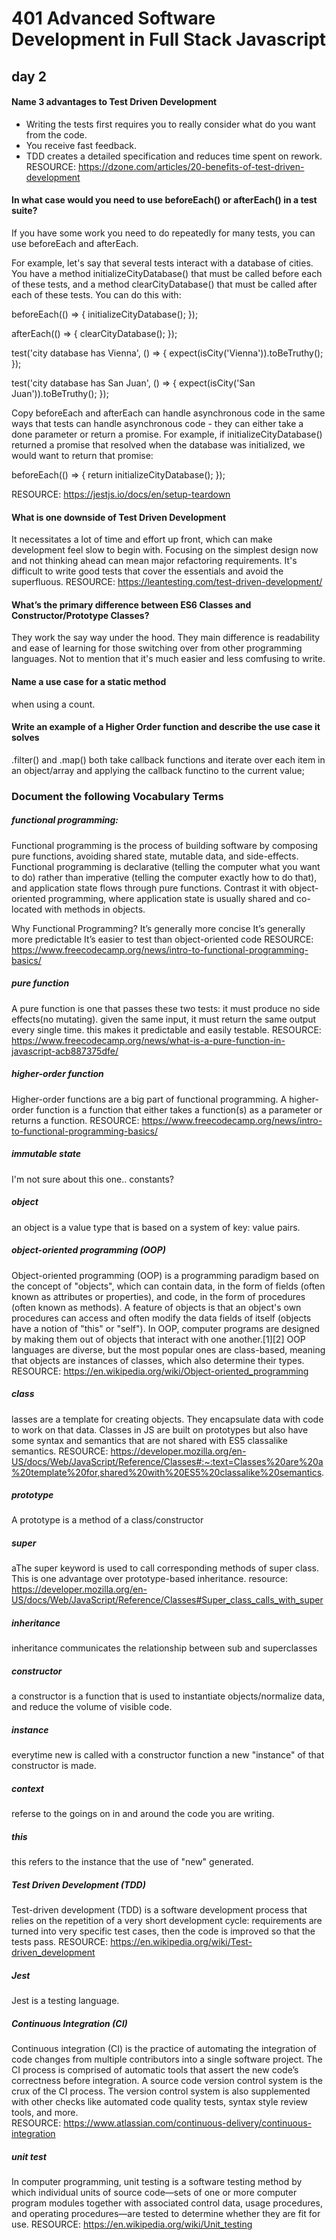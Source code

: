 # 401 Advanced Software Development in Full Stack Javascript
## day 2 
#### Name 3 advantages to Test Driven Development
- Writing the tests first requires you to really consider what do you want from the code.
- You receive fast feedback.
- TDD creates a detailed specification and reduces time spent on rework.
RESOURCE: https://dzone.com/articles/20-benefits-of-test-driven-development

#### In what case would you need to use beforeEach() or afterEach() in a test suite?
If you have some work you need to do repeatedly for many tests, you can use beforeEach and afterEach.

For example, let's say that several tests interact with a database of cities. You have a method initializeCityDatabase() that must be called before each of these tests, and a method clearCityDatabase() that must be called after each of these tests. You can do this with:

beforeEach(() => {
  initializeCityDatabase();
});

afterEach(() => {
  clearCityDatabase();
});

test('city database has Vienna', () => {
  expect(isCity('Vienna')).toBeTruthy();
});

test('city database has San Juan', () => {
  expect(isCity('San Juan')).toBeTruthy();
});

Copy
beforeEach and afterEach can handle asynchronous code in the same ways that tests can handle asynchronous code - they can either take a done parameter or return a promise. For example, if initializeCityDatabase() returned a promise that resolved when the database was initialized, we would want to return that promise:

beforeEach(() => {
  return initializeCityDatabase();
});

RESOURCE: https://jestjs.io/docs/en/setup-teardown

#### What is one downside of Test Driven Development
It necessitates a lot of time and effort up front, which can make development feel slow to begin with.
Focusing on the simplest design now and not thinking ahead can mean major refactoring requirements.
It's difficult to write good tests that cover the essentials and avoid the superfluous.
RESOURCE: https://leantesting.com/test-driven-development/
#### What’s the primary difference between ES6 Classes and Constructor/Prototype Classes?
They work the say way under the hood. They main difference is readability and ease of learning for those switching over from other programming languages. Not to mention that it's much easier and less comfusing to write. 
#### Name a use case for a static method
when using a count.
#### Write an example of a Higher Order function and describe the use case it solves
.filter() and .map() both take callback functions and iterate over each item in an object/array and applying the callback functino to the current value;

### Document the following Vocabulary Terms
##### functional programming:
Functional programming is the process of building software by composing pure functions, avoiding shared state, mutable data, and side-effects. Functional programming is declarative (telling the computer what you want to do) rather than imperative (telling the computer exactly how to do that), and application state flows through pure functions. Contrast it with object-oriented programming, where application state is usually shared and co-located with methods in objects.

Why Functional Programming?
It’s generally more concise
It’s generally more predictable
It’s easier to test than object-oriented code
RESOURCE: https://www.freecodecamp.org/news/intro-to-functional-programming-basics/
##### pure function
A pure function is one that passes these two tests: 
it must produce no side effects(no mutating).
given the same input, it must return the same output every single time.
this makes it predictable and easily testable.
RESOURCE: https://www.freecodecamp.org/news/what-is-a-pure-function-in-javascript-acb887375dfe/
##### higher-order function
Higher-order functions are a big part of functional programming. A higher-order function is a function that either takes a function(s) as a parameter or returns a function.
RESOURCE:  https://www.freecodecamp.org/news/intro-to-functional-programming-basics/
##### immutable state
I'm not sure about this one.. constants?
##### object
an object is a value type that is based on a system of key: value pairs. 
##### object-oriented programming (OOP)
Object-oriented programming (OOP) is a programming paradigm based on the concept of "objects", which can contain data, in the form of fields (often known as attributes or properties), and code, in the form of procedures (often known as methods). A feature of objects is that an object's own procedures can access and often modify the data fields of itself (objects have a notion of "this" or "self"). In OOP, computer programs are designed by making them out of objects that interact with one another.[1][2] OOP languages are diverse, but the most popular ones are class-based, meaning that objects are instances of classes, which also determine their types.
RESOURCE: https://en.wikipedia.org/wiki/Object-oriented_programming
##### class
lasses are a template for creating objects. They encapsulate data with code to work on that data. Classes in JS are built on prototypes but also have some syntax and semantics that are not shared with ES5 classalike semantics.
RESOURCE: https://developer.mozilla.org/en-US/docs/Web/JavaScript/Reference/Classes#:~:text=Classes%20are%20a%20template%20for,shared%20with%20ES5%20classalike%20semantics.
##### prototype
A prototype is a method of a class/constructor
##### super
aThe super keyword is used to call corresponding methods of super class. This is one advantage over prototype-based inheritance.
resource: https://developer.mozilla.org/en-US/docs/Web/JavaScript/Reference/Classes#Super_class_calls_with_super
##### inheritance
inheritance communicates the relationship between sub and superclasses
##### constructor
a constructor is a function that is used to instantiate objects/normalize data, and reduce the volume of visible code.
##### instance
everytime new is called with a constructor function a new "instance" of that constructor is made.
##### context 
referse to the goings on in and around the code you are writing.
##### this
this refers to the instance that the use of "new" generated.
##### Test Driven Development (TDD)
Test-driven development (TDD) is a software development process that relies on the repetition of a very short development cycle: requirements are turned into very specific test cases, then the code is improved so that the tests pass.
RESOURCE: https://en.wikipedia.org/wiki/Test-driven_development
##### Jest
Jest is a testing language.
##### Continuous Integration (CI)
Continuous integration (CI) is the practice of automating the integration of code changes from multiple contributors into a single software project. The CI process is comprised of automatic tools that assert the new code’s correctness before integration. A source code version control system is the crux of the CI process. The version control system is also supplemented with other checks like automated code quality tests, syntax style review tools, and more.  
RESOURCE: https://www.atlassian.com/continuous-delivery/continuous-integration
##### unit test
In computer programming, unit testing is a software testing method by which individual units of source code—sets of one or more computer program modules together with associated control data, usage procedures, and operating procedures—are tested to determine whether they are fit for use.
RESOURCE: https://en.wikipedia.org/wiki/Unit_testing